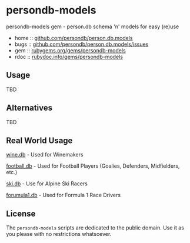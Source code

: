# persondb-models

persondb-models gem - person.db schema 'n' models for easy (re)use

* home  :: [github.com/persondb/person.db.models](https://github.com/persondb/person.db.models)
* bugs  :: [github.com/persondb/person.db.models/issues](https://github.com/persondb/person.db.models/issues)
* gem   :: [rubygems.org/gems/persondb-models](https://rubygems.org/gems/persondb-models)
* rdoc  :: [rubydoc.info/gems/persondb-models](http://rubydoc.info/gems/persondb-models)

## Usage

TBD

## Alternatives

TBD


## Real World Usage

[wine.db](https://github.com/openwine) - Used for Winemakers

[football.db](https://github.com/openfootball) - Used for Football Players (Goalies, Defenders, Midfielders, etc.)

[ski.db](https://github.com/opensport/ski.db) - Use for Alpine Ski Racers

[forumula1.db](https://github.com/opensport/formula1.db) - Used for Formula 1 Race Drivers



## License

The `persondb-models` scripts are dedicated to the public domain.
Use it as you please with no restrictions whatsoever.
